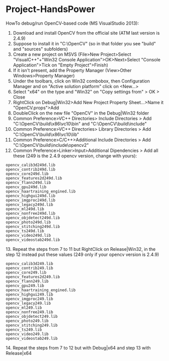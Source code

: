 Project-HandsPower
==================

HowTo debug/run OpenCV-based code (MS VisualStudio 2013):

1. Download and install OpenCV from the official site (ATM last version is 2.4.9)
2. Suppose to install it in "C:\OpenCV" (so in that folder you see "build" and "sources" subfolders)
3. Create a new project on MSVS (File>New Project>Select "VisualC++"+"Win32 Console Application">OK>Next>Select "Console Application">Tick on "Empty Project">Finish)
4. If it isn't present, add the Property Manager (View>Other Windows>Property Manager)
5. Under the toolbars, click on Win32 combobox, then Configuration Manager and on "Active solution platform" click on <New...>
6. Select "x64" on the type and "Win32" on "Copy settings from" > OK > Close
7. RightClick on Debug|Win32>Add New Project Property Sheet...>Name it "OpenCV.props">Add
8. DoubleClick on the new file "OpenCV" in the Debug|Win32 folder
9. Common Preference>VC++ Directories> Include Directories > Add "C:\OpenCV\build\x86\vc10\bin" and "C:\OpenCV\build\include"
10. Common Preference>VC++ Directories> Library Directories > Add "C:\OpenCV\build\x86\vc10\lib"
11. Common Preference>C/C++>Additional Include Directories > Add "C:\OpenCV\build\include\opencv2"
12. Common Preference>Linker>Input>Additional Dipendencies > Add all these (249 is the 2.4.9 opencv version, change with yours):
``` 
opencv_calib3d249d.lib
opencv_contrib249d.lib
opencv_core249d.lib
opencv_features2d249d.lib
opencv_flann249d.lib
opencv_gpu249d.lib
opencv_haartraining_engined.lib
opencv_highgui249d.lib
opencv_imgproc249d.lib
opencv_legacy249d.lib
opencv_ml249d.lib
opencv_nonfree249d.lib
opencv_objdetect249d.lib
opencv_photo249d.lib
opencv_stitching249d.lib
opencv_ts249d.lib
opencv_video249d.lib
opencv_videostab249d.lib
```
13\. Repeat the steps from 7 to 11 but RightClick on Release|Win32, in the step 12 instead put these values (249 only if your opencv version is 2.4.9)
```
opencv_calib3d249.lib
opencv_contrib249.lib
opencv_core249.lib
opencv_features2d249.lib
opencv_flann249.lib
opencv_gpu249.lib
opencv_haartraining_engined.lib
opencv_highgui249.lib
opencv_imgproc249.lib
opencv_legacy249.lib
opencv_ml249.lib
opencv_nonfree249.lib
opencv_objdetect249.lib
opencv_photo249.lib
opencv_stitching249.lib
opencv_ts249.lib
opencv_video249.lib
opencv_videostab249.lib
```
14\. Repeat the steps from 7 to 12 but with Debug|x64 and step 13 with Release|x64
